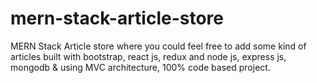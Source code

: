 # mern-stack-article-store
MERN Stack Article store where you could feel free to add some kind of articles built with bootstrap, react js, redux and node js, express js, mongodb &amp; using MVC architecture, 100% code based project.

